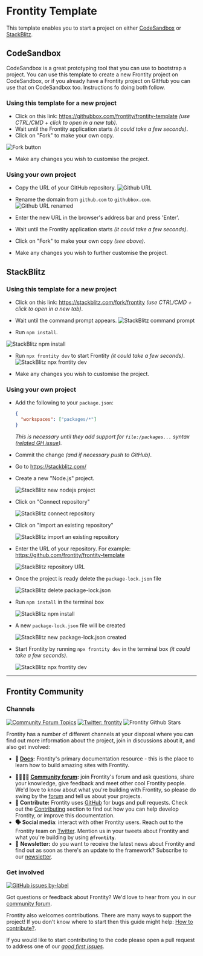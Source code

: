 # Frontity Template

This template enables you to start a project on either [CodeSandbox](https://codesandbox.io) or [StackBlitz](https://stackblitz.com/).

## CodeSandbox

CodeSandbox is a great prototyping tool that you can use to bootstrap a project. You can use this template to create a new Frontity project on CodeSandbox, or if you already have a Frontity project on GitHub you can use that on CodeSandbox too. Instructions fo doing both follow.

### Using this template for a new project

- Click on this link: https://githubbox.com/frontity/frontity-template _(use CTRL/CMD + click to open in a new tab)_.
- Wait until the Frontity application starts _(it could take a few seconds)_.
- Click on "Fork" to make your own copy.

![Fork button](./readme-images/fork-button.png)

- Make any changes you wish to customise the project.

### Using your own project

- Copy the URL of your GitHub repository.
![Github URL](./readme-images/github-url.png)

- Rename the domain from `github.com` to `githubbox.com`.
![Github URL renamed](./readme-images/githubbox-url.png)

- Enter the new URL in the browser's address bar and press 'Enter'.
- Wait until the Frontity application starts _(it could take a few seconds)_.
- Click on "Fork" to make your own copy _(see above)_.
- Make any changes you wish to further customise the project.

## StackBlitz

### Using this template for a new project

- Click on this link: https://stackblitz.com/fork/frontity _(use CTRL/CMD + click to open in a new tab)_.
- Wait until the command prompt appears.
![StackBlitz command prompt](./readme-images/sb-command-prompt.png)

- Run `npm install`.

![StackBlitz npm install](./readme-images/sb-npm-install.png)

- Run `npx frontity dev` to start Frontity _(it could take a few seconds)_.
![StackBlitz npx frontity dev](./readme-images/sb-npx-frontity-dev.png)

- Make any changes you wish to customise the project.

### Using your own project

- Add the following to your `package.json`:

  ```json
  {
    "workspaces": ["packages/*"]
  }
  ```
  _This is necessary until they add support for `file:/packages...` syntax ([related GH issue](https://github.com/stackblitz/webcontainer-core/issues/107))._

- Commit the change _(and if necessary push to GitHub)_.
- Go to https://stackblitz.com/
- Create a new "Node.js" project.

  ![StackBlitz new nodejs project](./readme-images/sb-new-node-project.png)

- Click on "Connect repository"

  ![StackBlitz connect repository](./readme-images/sb-connect-repo.png)

- Click on "Import an existing repository"

  ![StackBlitz import an existing repository](./readme-images/sb-import-repo.png)

- Enter the URL of your repository. For example: https://github.com/frontity/frontity-template

  ![StackBlitz repository URL](./readme-images/sb-repo-url.png)

- Once the project is ready delete the `package-lock.json` file

  ![StackBlitz delete package-lock.json](./readme-images/sb-delete-pkglock.png)

- Run `npm install` in the terminal box

  ![StackBlitz npm install](./readme-images/sb-npm-install2.png)

- A new `package-lock.json` file will be created

  ![StackBlitz new package-lock.json created](./readme-images/sb-pkglock-created.png)

- Start Frontity by running `npx frontity dev` in the terminal box  _(it could take a few seconds)_.

  ![StackBlitz npx frontity dev](./readme-images/sb-npx-frontity-dev2.png)

---

## Frontity Community

### Channels

[![Community Forum Topics](https://img.shields.io/discourse/topics?color=blue&label=community%20forum&server=https%3A%2F%2Fcommunity.frontity.org%2F)](https://community.frontity.org/) [![Twitter: frontity](https://img.shields.io/twitter/follow/frontity.svg?style=social)](https://twitter.com/frontity) ![Frontity Github Stars](https://img.shields.io/github/stars/frontity/frontity?style=social)

Frontity has a number of different channels at your disposal where you can find out more information about the project, join in discussions about it, and also get involved:

- **📖 [Docs](https://docs.frontity.org/):** Frontity's primary documentation resource - this is the place to learn how to build amazing sites with Frontity.

* **👨‍👩‍👧‍👦 [Community forum](https://community.frontity.org/):** join Frontity's forum and ask questions, share your knowledge, give feedback and meet other cool Frontity people. We'd love to know about what you're building with Frontity, so please do swing by the [forum](https://community.frontity.org/) and tell us about your projects.
* **🐞 Contribute:** Frontity uses [GitHub](https://github.com/frontity/frontity) for bugs and pull requests. Check out the [Contributing](https://github.com/frontity/frontity/blob/dev/CONTRIBUTING.md) section to find out how you can help develop Frontity, or improve this documentation.
* **🗣 Social media**: interact with other Frontity users. Reach out to the Frontity team on [Twitter](https://twitter.com/frontity). Mention us in your tweets about Frontity and what you're building by using **`@frontity`**.
* 💌 **Newsletter:** do you want to receive the latest news about Frontity and find out as soon as there's an update to the framework? Subscribe to our [newsletter](https://frontity.org/newsletter).

### Get involved

[![GitHub issues by-label](https://img.shields.io/github/issues/frontity/frontity/good%20first%20issue)](https://github.com/frontity/frontity/issues?q=is%3Aissue+is%3Aopen+label%3A%22good+first+issue%22)

Got questions or feedback about Frontity? We'd love to hear from you in our [community forum](https://community.frontity.org).

Frontity also welcomes contributions. There are many ways to support the project! If you don't know where to start then this guide might help: [How to contribute?](https://docs.frontity.org/contributing/how-to-contribute).

If you would like to start contributing to the code please open a pull request to address one of our [_good first issues_](https://github.com/frontity/frontity/issues?q=is%3Aissue+is%3Aopen+label%3A%22good+first+issue%22).
